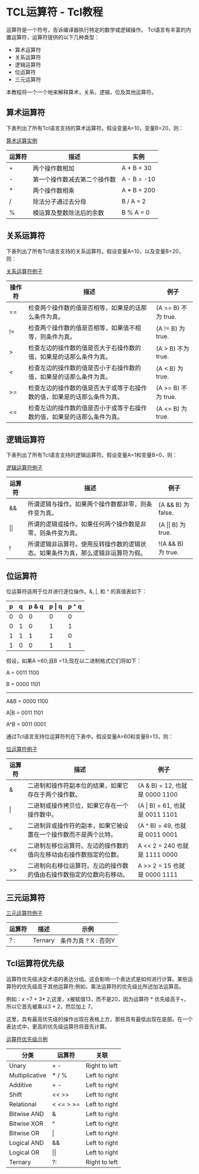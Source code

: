 # TCL运算符 - Tcl教程

运算符是一个符号，告诉编译器执行特定的数学或逻辑操作。 Tcl语言有丰富的内置运算符，运算符提供的以下几种类型：

*   算术运算符
*   关系运算符
*   逻辑运算符
*   位运算符
*   三元运算符

本教程将一个一个地来解释算术，关系，逻辑，位及其他运算符。

## 算术运算符

下表列出了所有Tcl语言支持的算术运算符。假设变量A=10，变量B=20，则：

[算术运算实例](http://www.yiibai.com/tcl/tcl_arithmetic_operators.html)

| 运算符 | 描述 | 实例 |
| --- | --- | --- |
| + | 两个操作数相加 | A + B = 30 |
| - | 第一个操作数减去第二个操作数 | A - B = -10 |
| * | 两个操作数相乘 | A * B = 200 |
| / | 除法分子通过去分母 | B / A = 2 |
| % | 模运算及整数除法后的余数 | B % A = 0 |

## 关系运算符

下表列出了所有Tcl语言支持的关系运算符。假设变量A=10，以及变量B=20，则：

[关系运算符例子](http://www.yiibai.com/tcl/tcl_relational_operators.html)

| 操作符 | 描述 | 例子 |
| --- | --- | --- |
| == | 检查两个操作数的值是否相等，如果是的话那么条件为真。 | (A == B) 不为 true. |
| != | 检查两个操作数的值是否相等，如果值不相等，则条件为真。 | (A != B) 为 true. |
| &gt; | 检查左边的操作数的值是否大于右操作数的值，如果是的话那么条件为真。 | (A &gt; B) 不为 true. |
| &lt; | 检查左边的操作数的值是否小于右操作数的值，如果是的话那么条件为真。 | (A &lt; B) 为 true. |
| &gt;= | 检查左边的操作数的值是否大于或等于右操作数的值，如果是的话那么条件为真。 | (A &gt;= B) 不为 true. |
| &lt;= | 检查左边的操作数的值是否小于或等于右操作数的值，如果是的话那么条件为真。 | (A &lt;= B) 为 true. |

## 逻辑运算符

下表列出了所有Tcl语言支持的逻辑运算符。假设变量A=1和变量B=0，则：

[逻辑运算符例子](http://www.yiibai.com/tcl/tcl_logical_operators.html)

| 运算符 | 描述 | 例子 |
| --- | --- | --- |
| && | 所谓逻辑与操作。如果两个操作数都非零，则条件变为真。 | (A && B) 为 false. |
| &#124;&#124; | 所谓的逻辑或操作。如果任何两个操作数是非零，则条件变为真。 | (A &#124;&#124; B) 为 true. |
| ! | 所谓逻辑非运算符。使用反转操作数的逻辑状态。如果条件为真，那么逻辑非运算符为假。 | !(A && B) 为 true. |

## 位运算符

位运算符适用于位并进行逐位操作。&, |, 和 ^ 的真值表如下：

| p | q | p & q | p &#124; q | p ^ q |
| --- | --- | --- | --- | --- |
| 0 | 0 | 0 | 0 | 0 |
| 0 | 1 | 0 | 1 | 1 |
| 1 | 1 | 1 | 1 | 0 |
| 1 | 0 | 0 | 1 | 1 |

假设，如果A =60;且B =13;现在以二进制格式它们将如下：

A = 0011 1100

B = 0000 1101

-----------------

A&B = 0000 1100

A|B = 0011 1101

A^B = 0011 0001

通过Tcl语言支持位运算符列在下表中。假设变量A=60和变量B=13，则：

[位运算符例子](http://www.yiibai.com/tcl/tcl_bitwise_operators.html)

| 运算符 | 描述 | 例子 |
| --- | --- | --- |
| & | 二进制和操作符副本位的结果，如果它存在于两个操作数。 | (A & B) = 12, 也就是 0000 1100 |
| &#124; | 二进制或操作拷贝位，如果它存在一个操作数中。 | (A &#124; B) = 61, 也就是 0011 1101 |
| ^ | 二进制异或操作符的副本，如果它被设置在一个操作数而不是两个比特。 | (A ^ B) = 49, 也就是 0011 0001 |
| &lt;&lt; | 二进制左移位运算符。左边的操作数的值向左移动由右操作数指定的位数。 | A &lt;&lt; 2 = 240 也就是 1111 0000 |
| &gt;&gt; | 二进制向右移位运算符。左边的操作数的值由右操作数指定的位数向右移动。 | A &gt;&gt; 2 = 15 也就是 0000 1111 |

## 三元运算符

[三元运算符例子](http://www.yiibai.com/tcl/tcl_ternary_operator.html)

| 运算符 | 描述 | 示例 |
| --- | --- | --- |
| ? : | Ternary | 条件为真 ? X : 否则Y |

## Tcl运算符优先级

运算符优先级决定术语的表达分组。这会影响一个表达式是如何进行计算。某些运算符的优先级高于其他运算符;例如，乘法运算符的优先级比所述加法运算高。

例如：x =7 + 3* 2;这里，x被赋值13，而不是20，因为运算符 * 优先级高于+，所以它首先被乘以3 * 2，然后加上 7。

这里，具有最高优先级的操作出现在表格上方，那些具有最低出现在底部。在一个表达式中，更高的优先级运算符将首先计算。

[运算符优先级示例](http://www.yiibai.com/tcl/tcl_operators_precedence.html)

| 分类 | 运算符 | 关联 |
| --- | --- | --- |
| Unary | + - | Right to left |
| Multiplicative | * / % | Left to right |
| Additive | + - | Left to right |
| Shift | &lt;&lt; &gt;&gt; | Left to right |
| Relational | &lt; &lt;= &gt; &gt;= | Left to right |
| Bitwise AND | & | Left to right |
| Bitwise XOR | ^ | Left to right |
| Bitwise OR | &#124; | Left to right |
| Logical AND | && | Left to right |
| Logical OR | &#124;&#124; | Left to right |
| Ternary | ?: | Right to left |

 